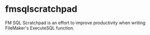 fmsqlscratchpad
===============

FM SQL Scratchpad is an effort to improve productivity when writing FileMaker's ExecuteSQL function.
